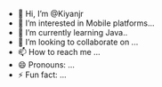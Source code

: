 - 👋 Hi, I’m @Kiyanjr
- 👀 I’m interested in Mobile platforms...
- 🌱 I’m currently learning Java..
- 💞️ I’m looking to collaborate on ...
- 📫 How to reach me ...
- 😄 Pronouns: ...
- ⚡ Fun fact: ...

<!---
Kiyanjr/Kiyanjr is a ✨ special ✨ repository because its `README.md` (this file) appears on your GitHub profile.
You can click the Preview link to take a look at your changes.
--->
